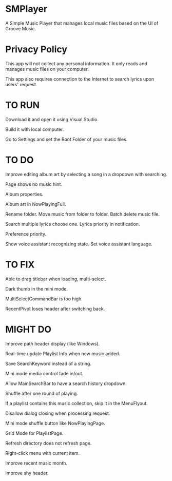 # SMPlayer
A Simple Music Player that manages local music files based on the UI of Groove Music.

# Privacy Policy
This app will not collect any personal information. It only reads and manages music files on your computer.

This app also requires connection to the Internet to search lyrics upon users' request.

# TO RUN
Download it and open it using Visual Studio.

Build it with local computer.

Go to Settings and set the Root Folder of your music files.

# TO DO
Improve editing album art by selecting a song in a dropdown with searching.

Page shows no music hint.

Album properties.

Album art in NowPlayingFull.

Rename folder. Move music from folder to folder. Batch delete music file.

Search multiple lyrics choose one. Lyrics priority in notification.

Preference priority.

Show voice assistant recognizing state. Set voice assistant language.

# TO FIX
Able to drag titlebar when loading, multi-select.

Dark thumb in the mini mode.

MultiSelectCommandBar is too high.

RecentPivot loses header after switching back.

# MIGHT DO
Improve path header display (like Windows).

Real-time update Playlist Info when new music added.

Save SearchKeyword instead of a string.

Mini mode media control fade in/out.

Allow MainSearchBar to have a search history dropdown.

Shuffle after one round of playing.

If a playlist contains this music collection, skip it in the MenuFlyout.

Disallow dialog closing when processing request.

Mini mode shuffle button like NowPlayingPage.

Grid Mode for PlaylistPage.

Refresh directory does not refresh page.

Right-click menu with current item.

Improve recent music month.

Improve shy header.